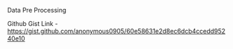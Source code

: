 Data Pre Processing

Github Gist Link - https://gist.github.com/anonymous0905/60e58631e2d8ec6dcb4ccedd95240e10
